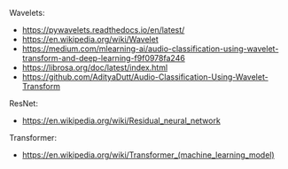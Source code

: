 Wavelets:<br>
- https://pywavelets.readthedocs.io/en/latest/<br>
- https://en.wikipedia.org/wiki/Wavelet<br>
- https://medium.com/mlearning-ai/audio-classification-using-wavelet-transform-and-deep-learning-f9f0978fa246<br>
- https://librosa.org/doc/latest/index.html<br>
- https://github.com/AdityaDutt/Audio-Classification-Using-Wavelet-Transform<br>

ResNet:<br>
- https://en.wikipedia.org/wiki/Residual_neural_network<br>

Transformer:
- https://en.wikipedia.org/wiki/Transformer_(machine_learning_model)<br>